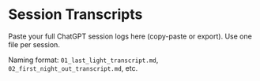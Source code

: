 # Session Transcripts

Paste your full ChatGPT session logs here (copy-paste or export). Use one file per session.

Naming format: `01_last_light_transcript.md`, `02_first_night_out_transcript.md`, etc.
